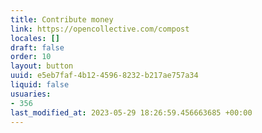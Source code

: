 ```yaml
---
title: Contribute money
link: https://opencollective.com/compost
locales: []
draft: false
order: 10
layout: button
uuid: e5eb7faf-4b12-4596-8232-b217ae757a34
liquid: false
usuaries:
- 356
last_modified_at: 2023-05-29 18:26:59.456663685 +00:00
---
```


